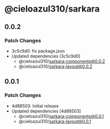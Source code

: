 # @cieloazul310/sarkara

## 0.0.2

### Patch Changes

- 3c5c9d0: fix package.json
- Updated dependencies [3c5c9d0]
  - @cieloazul310/sarkara-components@0.0.2
  - @cieloazul310/sarkara-layout@0.0.2

## 0.0.1

### Patch Changes

- 4d88503: Initial release
- Updated dependencies [4d88503]
  - @cieloazul310/sarkara-components@0.0.1
  - @cieloazul310/sarkara-layout@0.0.1
